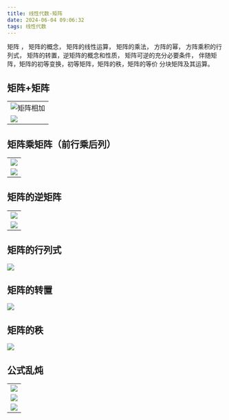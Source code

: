 ```yaml
---
title: 线性代数-矩阵
date: 2024-06-04 09:06:32
tags: 线性代数
---
```


矩阵 ， 矩阵的概念， 矩阵的线性运算， 矩阵的乘法， 方阵的幂， 方阵乘积的行列式， 矩阵的转置，逆矩阵的概念和性质， 矩阵可逆的充分必要条件， 伴随矩阵，矩阵的初等变换，初等矩阵，矩阵的秩，矩阵的等价 分块矩阵及其运算。 


## 矩阵+矩阵



| |
| :------ | 
|![矩阵相加](pic/xxds-jz1.png)|
|![](pic/xxds-jz2.png)|

## 矩阵乘矩阵（前行乘后列）


| |
| :------ | 
|![](pic/xxds-jz3.png)|
|![](pic/xxds-jz4.jpg)|

## 矩阵的逆矩阵


| |
| :------ | 
|![](pic/xxds-jz5.jpg)|
|![](pic/xxds-jz6.jpg)|

## 矩阵的行列式 

![](pic/xxds-jz7.jpg)

## 矩阵的转置
![](pic/xxds-jz8.jpg)

## 矩阵的秩
![](pic/xxds-jz9.jpg)

## 公式乱炖

| |
| :------ | 
|![](pic/xxds-jz10.jpg)|
|![](pic/xxds-jz11.jpg)|
|![](pic/xxds-jz12.jpg)|
